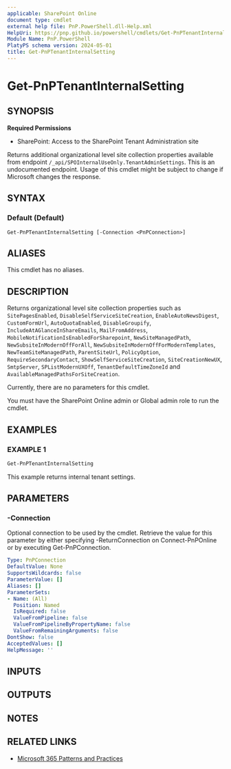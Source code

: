 ```yaml
---
applicable: SharePoint Online
document type: cmdlet
external help file: PnP.PowerShell.dll-Help.xml
HelpUri: https://pnp.github.io/powershell/cmdlets/Get-PnPTenantInternalSetting.html
Module Name: PnP.PowerShell
PlatyPS schema version: 2024-05-01
title: Get-PnPTenantInternalSetting
---
```


# Get-PnPTenantInternalSetting

## SYNOPSIS

**Required Permissions**

* SharePoint: Access to the SharePoint Tenant Administration site

Returns additional organizational level site collection properties available from endpoint `/_api/SPOInternalUseOnly.TenantAdminSettings`. This is an undocumented endpoint. Usage of this cmdlet might be subject to change if Microsoft changes the response.

## SYNTAX

### Default (Default)

```
Get-PnPTenantInternalSetting [-Connection <PnPConnection>]
```

## ALIASES

This cmdlet has no aliases.

## DESCRIPTION

Returns organizational level site collection properties such as `SitePagesEnabled`, `DisableSelfServiceSiteCreation`, `EnableAutoNewsDigest`,
`CustomFormUrl`, `AutoQuotaEnabled`, `DisableGroupify`, `IncludeAtAGlanceInShareEmails`, `MailFromAddress`, `MobileNotificationIsEnabledForSharepoint`, `NewSiteManagedPath`, `NewSubsiteInModernOffForAll`, `NewSubsiteInModernOffForModernTemplates`, `NewTeamSiteManagedPath`, `ParentSiteUrl`, `PolicyOption`, `RequireSecondaryContact`, `ShowSelfServiceSiteCreation`, `SiteCreationNewUX`, `SmtpServer`, `SPListModernUXOff`, `TenantDefaultTimeZoneId` and `AvailableManagedPathsForSiteCreation`.

Currently, there are no parameters for this cmdlet.

You must have the SharePoint Online admin or Global admin role to run the cmdlet.

## EXAMPLES

### EXAMPLE 1

```powershell
Get-PnPTenantInternalSetting
```

This example returns internal tenant settings.

## PARAMETERS

### -Connection

Optional connection to be used by the cmdlet. Retrieve the value for this parameter by either specifying -ReturnConnection on Connect-PnPOnline or by executing Get-PnPConnection.

```yaml
Type: PnPConnection
DefaultValue: None
SupportsWildcards: false
ParameterValue: []
Aliases: []
ParameterSets:
- Name: (All)
  Position: Named
  IsRequired: false
  ValueFromPipeline: false
  ValueFromPipelineByPropertyName: false
  ValueFromRemainingArguments: false
DontShow: false
AcceptedValues: []
HelpMessage: ''
```

## INPUTS

## OUTPUTS

## NOTES

## RELATED LINKS

- [Microsoft 365 Patterns and Practices](https://aka.ms/m365pnp)

